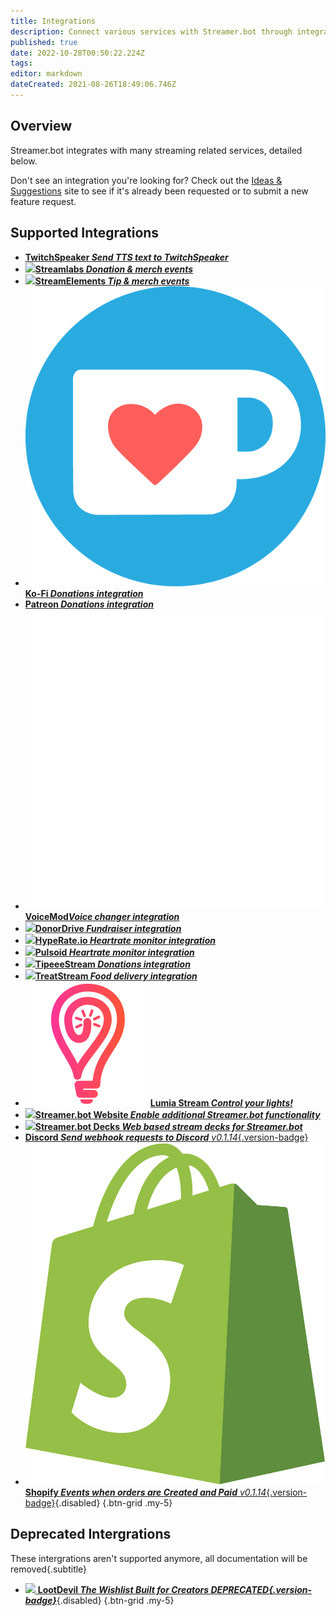 ```yaml
---
title: Integrations
description: Connect various services with Streamer.bot through integrations
published: true
date: 2022-10-28T00:50:22.224Z
tags: 
editor: markdown
dateCreated: 2021-08-26T18:49:06.746Z
---
```


## Overview
Streamer.bot integrates with many streaming related services, detailed below.

Don't see an integration you're looking for? Check out the [Ideas &amp; Suggestions](https://ideas.streamer.bot) site to see if it's already been requested or to submit a new feature request.

## Supported Integrations
- [<i class="mdi mdi-speaker text--twitch"></i>**TwitchSpeaker *Send TTS text to TwitchSpeaker***](/en/TwitchSpeaker)
- [<img src="https://streamer.bot/img/integrations/streamlabs.png"/>**Streamlabs *Donation &amp; merch events***](/en/Integrations/Streamlabs)
- [<img src="https://streamer.bot/img/integrations/streamelements.png"/>**StreamElements *Tip &amp; merch events***](/en/Integrations/StreamElements)
- [<img src="/ko-fi_icon_rgb_rounded.png"/>**Ko-Fi *Donations integration***](/en/Integrations/Ko-Fi)
- [<i class="mdi mdi-patreon text--patreon"></i> **Patreon *Donations integration***](/en/Integrations/Patreon)
- [<img src="/logos/voicemod.png"/>**VoiceMod*Voice changer integration***](/en/Integrations/VoiceMod)
- [<img src="/donordrive.webp"/>**DonorDrive *Fundraiser integration***](/en/Integrations/DonorDrive)
- [<img src="https://streamer.bot/img/integrations/hyperate.png"/>**HypeRate.io *Heartrate monitor integration***](/en/Integrations/HypeRate-io)
- [<img src="https://streamer.bot/img/integrations/pulsoid.png"/>**Pulsoid *Heartrate monitor integration***](/en/Integrations/Pulsoid)
- [<img src="https://streamer.bot/img/integrations/tipeestream.png"/>**TipeeeStream *Donations integration***](/en/Integrations/TipeeeStream)
- [<img src="https://streamer.bot/img/integrations/treatstream.png"/>**TreatStream *Food delivery integration***](/en/Integrations/TreatStream)
- [<img src="/logos/lumia_stream.png"/>**Lumia Stream *Control your lights!***](/en/Integrations/Lumia-Stream)
- [<img src="https://streamer.bot/logo.png"/>**Streamer.bot Website *Enable additional Streamer.bot functionality***](/en/Integrations/Streamer-bot)
- [<img src="https://streamer.bot/logo.svg"/>**Streamer.bot Decks *Web based stream decks for Streamer.bot***](/en/Extended-Features/HTML-Decks)
- [<i class="mdi mdi-discord text--discord"></i>**Discord *Send webhook requests to Discord*** *v0.1.14*{.version-badge}](/en/Integrations/Discord)
- [<img src="/logos/shopify.svg"/>**Shopify *Events when orders are Created and Paid*** *v0.1.14*{.version-badge}](/en/Integrations/Shopify){.disabled}
{.btn-grid .my-5}

## Deprecated Intergrations
These intergrations aren't supported anymore, all documentation will be removed{.subtitle}
- [<img src="https://streamer.bot/img/integrations/lootdevil.png"/> **LootDevil *The Wishlist Built for Creators *DEPRECATED*{.version-badge}***](/en/Integrations/LootDevil){.disabled}
{.btn-grid .my-5}